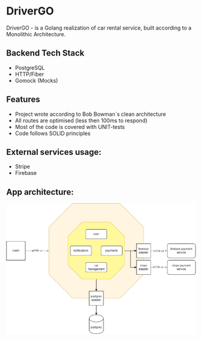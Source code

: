 # DriverGO
DriverGO - is a Golang realization of car rental service, built according to a Monolithic Architecture.

## Backend Tech Stack
- PostgreSQL
- HTTP/Fiber
- Gomock (Mocks)

## Features
- Project wrote according to Bob Bowman`s clean architecture
- All routes are optimised (less then 100ms to respond)
- Most of the code is covered with UNIT-tests
- Code follows SOLID principles

## External services usage:
- Stripe
- Firebase

## App architecture:
![architecture](driverGO.drawio.png)